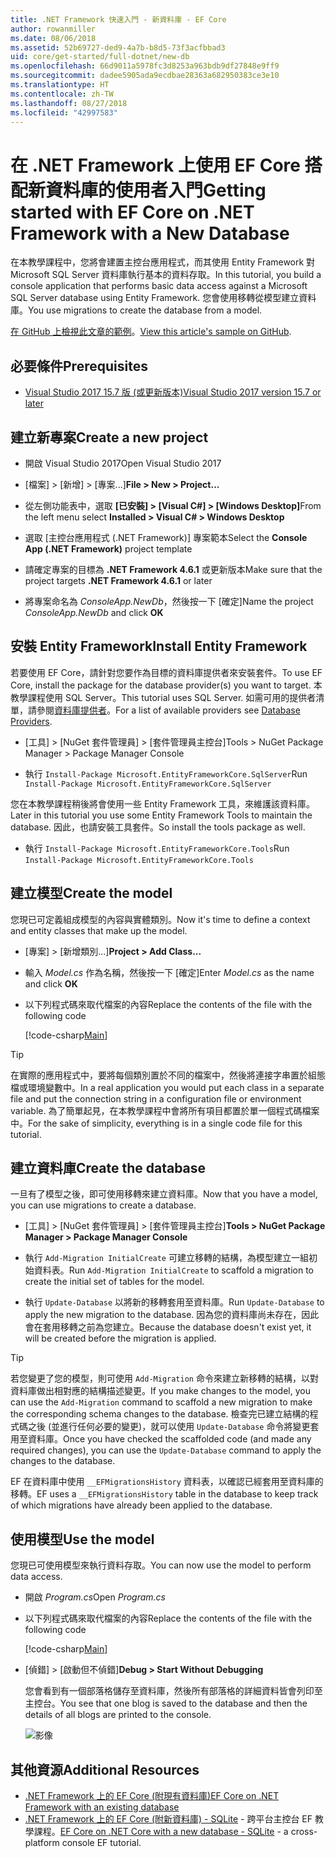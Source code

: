 ```yaml
---
title: .NET Framework 快速入門 - 新資料庫 - EF Core
author: rowanmiller
ms.date: 08/06/2018
ms.assetid: 52b69727-ded9-4a7b-b8d5-73f3acfbbad3
uid: core/get-started/full-dotnet/new-db
ms.openlocfilehash: 66d9011a5978fc3d8253a963bdb9df27848e9ff9
ms.sourcegitcommit: dadee5905ada9ecdbae28363a682950383ce3e10
ms.translationtype: HT
ms.contentlocale: zh-TW
ms.lasthandoff: 08/27/2018
ms.locfileid: "42997583"
---
```

# <a name="getting-started-with-ef-core-on-net-framework-with-a-new-database"></a><span data-ttu-id="fe0b8-102">在 .NET Framework 上使用 EF Core 搭配新資料庫的使用者入門</span><span class="sxs-lookup"><span data-stu-id="fe0b8-102">Getting started with EF Core on .NET Framework with a New Database</span></span>

<span data-ttu-id="fe0b8-103">在本教學課程中，您將會建置主控台應用程式，而其使用 Entity Framework 對 Microsoft SQL Server 資料庫執行基本的資料存取。</span><span class="sxs-lookup"><span data-stu-id="fe0b8-103">In this tutorial, you build a console application that performs basic data access against a Microsoft SQL Server database using Entity Framework.</span></span> <span data-ttu-id="fe0b8-104">您會使用移轉從模型建立資料庫。</span><span class="sxs-lookup"><span data-stu-id="fe0b8-104">You use migrations to create the database from a model.</span></span>

<span data-ttu-id="fe0b8-105">[在 GitHub 上檢視此文章的範例](https://github.com/aspnet/EntityFramework.Docs/tree/master/samples/core/GetStarted/FullNet/ConsoleApp.NewDb)。</span><span class="sxs-lookup"><span data-stu-id="fe0b8-105">[View this article's sample on GitHub](https://github.com/aspnet/EntityFramework.Docs/tree/master/samples/core/GetStarted/FullNet/ConsoleApp.NewDb).</span></span>

## <a name="prerequisites"></a><span data-ttu-id="fe0b8-106">必要條件</span><span class="sxs-lookup"><span data-stu-id="fe0b8-106">Prerequisites</span></span>

* [<span data-ttu-id="fe0b8-107">Visual Studio 2017 15.7 版 (或更新版本)</span><span class="sxs-lookup"><span data-stu-id="fe0b8-107">Visual Studio 2017 version 15.7 or later</span></span>](https://www.visualstudio.com/downloads/)

## <a name="create-a-new-project"></a><span data-ttu-id="fe0b8-108">建立新專案</span><span class="sxs-lookup"><span data-stu-id="fe0b8-108">Create a new project</span></span>

* <span data-ttu-id="fe0b8-109">開啟 Visual Studio 2017</span><span class="sxs-lookup"><span data-stu-id="fe0b8-109">Open Visual Studio 2017</span></span>

* <span data-ttu-id="fe0b8-110">[檔案] > [新增] > [專案...]</span><span class="sxs-lookup"><span data-stu-id="fe0b8-110">**File > New > Project...**</span></span>

* <span data-ttu-id="fe0b8-111">從左側功能表中，選取 **[已安裝] > [Visual C#] > [Windows Desktop]**</span><span class="sxs-lookup"><span data-stu-id="fe0b8-111">From the left menu select **Installed > Visual C# > Windows Desktop**</span></span>

* <span data-ttu-id="fe0b8-112">選取 [主控台應用程式 (.NET Framework)] 專案範本</span><span class="sxs-lookup"><span data-stu-id="fe0b8-112">Select the **Console App (.NET Framework)** project template</span></span>

* <span data-ttu-id="fe0b8-113">請確定專案的目標為 **.NET Framework 4.6.1** 或更新版本</span><span class="sxs-lookup"><span data-stu-id="fe0b8-113">Make sure that the project targets **.NET Framework 4.6.1** or later</span></span>

* <span data-ttu-id="fe0b8-114">將專案命名為 *ConsoleApp.NewDb*，然後按一下 [確定]</span><span class="sxs-lookup"><span data-stu-id="fe0b8-114">Name the project *ConsoleApp.NewDb* and click **OK**</span></span>

## <a name="install-entity-framework"></a><span data-ttu-id="fe0b8-115">安裝 Entity Framework</span><span class="sxs-lookup"><span data-stu-id="fe0b8-115">Install Entity Framework</span></span>

<span data-ttu-id="fe0b8-116">若要使用 EF Core，請針對您要作為目標的資料庫提供者來安裝套件。</span><span class="sxs-lookup"><span data-stu-id="fe0b8-116">To use EF Core, install the package for the database provider(s) you want to target.</span></span> <span data-ttu-id="fe0b8-117">本教學課程使用 SQL Server。</span><span class="sxs-lookup"><span data-stu-id="fe0b8-117">This tutorial uses SQL Server.</span></span> <span data-ttu-id="fe0b8-118">如需可用的提供者清單，請參閱[資料庫提供者](../../providers/index.md)。</span><span class="sxs-lookup"><span data-stu-id="fe0b8-118">For a list of available providers see [Database Providers](../../providers/index.md).</span></span>

* <span data-ttu-id="fe0b8-119">[工具] > [NuGet 套件管理員] > [套件管理員主控台]</span><span class="sxs-lookup"><span data-stu-id="fe0b8-119">Tools > NuGet Package Manager > Package Manager Console</span></span>

* <span data-ttu-id="fe0b8-120">執行 `Install-Package Microsoft.EntityFrameworkCore.SqlServer`</span><span class="sxs-lookup"><span data-stu-id="fe0b8-120">Run `Install-Package Microsoft.EntityFrameworkCore.SqlServer`</span></span>

<span data-ttu-id="fe0b8-121">您在本教學課程稍後將會使用一些 Entity Framework 工具，來維護該資料庫。</span><span class="sxs-lookup"><span data-stu-id="fe0b8-121">Later in this tutorial you use some Entity Framework Tools to maintain the database.</span></span> <span data-ttu-id="fe0b8-122">因此，也請安裝工具套件。</span><span class="sxs-lookup"><span data-stu-id="fe0b8-122">So install the tools package as well.</span></span>

* <span data-ttu-id="fe0b8-123">執行 `Install-Package Microsoft.EntityFrameworkCore.Tools`</span><span class="sxs-lookup"><span data-stu-id="fe0b8-123">Run `Install-Package Microsoft.EntityFrameworkCore.Tools`</span></span>

## <a name="create-the-model"></a><span data-ttu-id="fe0b8-124">建立模型</span><span class="sxs-lookup"><span data-stu-id="fe0b8-124">Create the model</span></span>

<span data-ttu-id="fe0b8-125">您現已可定義組成模型的內容與實體類別。</span><span class="sxs-lookup"><span data-stu-id="fe0b8-125">Now it's time to define a context and entity classes that make up the model.</span></span>

* <span data-ttu-id="fe0b8-126">[專案] > [新增類別...]</span><span class="sxs-lookup"><span data-stu-id="fe0b8-126">**Project > Add Class...**</span></span>

* <span data-ttu-id="fe0b8-127">輸入 *Model.cs* 作為名稱，然後按一下 [確定]</span><span class="sxs-lookup"><span data-stu-id="fe0b8-127">Enter *Model.cs* as the name and click **OK**</span></span>

* <span data-ttu-id="fe0b8-128">以下列程式碼來取代檔案的內容</span><span class="sxs-lookup"><span data-stu-id="fe0b8-128">Replace the contents of the file with the following code</span></span>

  [!code-csharp[Main](../../../../samples/core/GetStarted/FullNet/ConsoleApp.NewDb/Model.cs)] 

> [!TIP]  
> <span data-ttu-id="fe0b8-129">在實際的應用程式中，要將每個類別置於不同的檔案中，然後將連接字串置於組態檔或環境變數中。</span><span class="sxs-lookup"><span data-stu-id="fe0b8-129">In a real application you would put each class in a separate file and put the connection string in a configuration file or environment variable.</span></span> <span data-ttu-id="fe0b8-130">為了簡單起見，在本教學課程中會將所有項目都置於單一個程式碼檔案中。</span><span class="sxs-lookup"><span data-stu-id="fe0b8-130">For the sake of simplicity, everything is in a single code file for this tutorial.</span></span>

## <a name="create-the-database"></a><span data-ttu-id="fe0b8-131">建立資料庫</span><span class="sxs-lookup"><span data-stu-id="fe0b8-131">Create the database</span></span>

<span data-ttu-id="fe0b8-132">一旦有了模型之後，即可使用移轉來建立資料庫。</span><span class="sxs-lookup"><span data-stu-id="fe0b8-132">Now that you have a model, you can use migrations to create a database.</span></span>

* <span data-ttu-id="fe0b8-133">[工具] > [NuGet 套件管理員] > [套件管理員主控台]</span><span class="sxs-lookup"><span data-stu-id="fe0b8-133">**Tools > NuGet Package Manager > Package Manager Console**</span></span>

* <span data-ttu-id="fe0b8-134">執行 `Add-Migration InitialCreate` 可建立移轉的結構，為模型建立一組初始資料表。</span><span class="sxs-lookup"><span data-stu-id="fe0b8-134">Run `Add-Migration InitialCreate` to scaffold a migration to create the initial set of tables for the model.</span></span>

* <span data-ttu-id="fe0b8-135">執行 `Update-Database` 以將新的移轉套用至資料庫。</span><span class="sxs-lookup"><span data-stu-id="fe0b8-135">Run `Update-Database` to apply the new migration to the database.</span></span> <span data-ttu-id="fe0b8-136">因為您的資料庫尚未存在，因此會在套用移轉之前為您建立。</span><span class="sxs-lookup"><span data-stu-id="fe0b8-136">Because the database doesn't exist yet, it will be created before the migration is applied.</span></span>

> [!TIP]  
> <span data-ttu-id="fe0b8-137">若您變更了您的模型，則可使用 `Add-Migration` 命令來建立新移轉的結構，以對資料庫做出相對應的結構描述變更。</span><span class="sxs-lookup"><span data-stu-id="fe0b8-137">If you make changes to the model, you can use the `Add-Migration` command to scaffold a new migration to make the corresponding schema changes to the database.</span></span> <span data-ttu-id="fe0b8-138">檢查完已建立結構的程式碼之後 (並進行任何必要的變更)，就可以使用 `Update-Database` 命令將變更套用至資料庫。</span><span class="sxs-lookup"><span data-stu-id="fe0b8-138">Once you have checked the scaffolded code (and made any required changes), you can use the `Update-Database` command to apply the changes to the database.</span></span>
>
> <span data-ttu-id="fe0b8-139">EF 在資料庫中使用 `__EFMigrationsHistory` 資料表，以確認已經套用至資料庫的移轉。</span><span class="sxs-lookup"><span data-stu-id="fe0b8-139">EF uses a `__EFMigrationsHistory` table in the database to keep track of which migrations have already been applied to the database.</span></span>

## <a name="use-the-model"></a><span data-ttu-id="fe0b8-140">使用模型</span><span class="sxs-lookup"><span data-stu-id="fe0b8-140">Use the model</span></span>

<span data-ttu-id="fe0b8-141">您現已可使用模型來執行資料存取。</span><span class="sxs-lookup"><span data-stu-id="fe0b8-141">You can now use the model to perform data access.</span></span>

* <span data-ttu-id="fe0b8-142">開啟 *Program.cs*</span><span class="sxs-lookup"><span data-stu-id="fe0b8-142">Open *Program.cs*</span></span>

* <span data-ttu-id="fe0b8-143">以下列程式碼來取代檔案的內容</span><span class="sxs-lookup"><span data-stu-id="fe0b8-143">Replace the contents of the file with the following code</span></span>

  [!code-csharp[Main](../../../../samples/core/GetStarted/FullNet/ConsoleApp.NewDb/Program.cs)]

* <span data-ttu-id="fe0b8-144">[偵錯] > [啟動但不偵錯]</span><span class="sxs-lookup"><span data-stu-id="fe0b8-144">**Debug > Start Without Debugging**</span></span>

  <span data-ttu-id="fe0b8-145">您會看到有一個部落格儲存至資料庫，然後所有部落格的詳細資料皆會列印至主控台。</span><span class="sxs-lookup"><span data-stu-id="fe0b8-145">You see that one blog is saved to the database and then the details of all blogs are printed to the console.</span></span>

  ![影像](_static/output-new-db.png)

## <a name="additional-resources"></a><span data-ttu-id="fe0b8-147">其他資源</span><span class="sxs-lookup"><span data-stu-id="fe0b8-147">Additional Resources</span></span>

* [<span data-ttu-id="fe0b8-148">.NET Framework 上的 EF Core (附現有資料庫)</span><span class="sxs-lookup"><span data-stu-id="fe0b8-148">EF Core on .NET Framework with an existing database</span></span>](xref:core/get-started/full-dotnet/existing-db)
* <span data-ttu-id="fe0b8-149">[.NET Framework 上的 EF Core (附新資料庫) - SQLite](xref:core/get-started/netcore/new-db-sqlite) - 跨平台主控台 EF 教學課程。</span><span class="sxs-lookup"><span data-stu-id="fe0b8-149">[EF Core on .NET Core with a new database - SQLite](xref:core/get-started/netcore/new-db-sqlite) -  a cross-platform console EF tutorial.</span></span>
